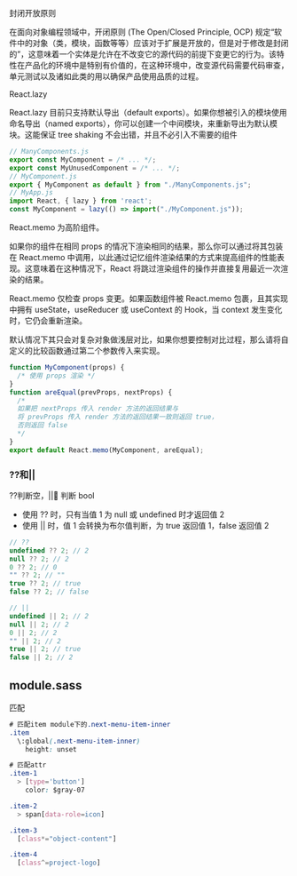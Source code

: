 封闭开放原则

在面向对象编程领域中，开闭原则 (The Open/Closed Principle, OCP) 规定“软件中的对象（类，模块，函数等等）应该对于扩展是开放的，但是对于修改是封闭的”，这意味着一个实体是允许在不改变它的源代码的前提下变更它的行为。该特性在产品化的环境中是特别有价值的，在这种环境中，改变源代码需要代码审查，单元测试以及诸如此类的用以确保产品使用品质的过程。

React.lazy

React.lazy 目前只支持默认导出（default exports）。如果你想被引入的模块使用命名导出（named exports），你可以创建一个中间模块，来重新导出为默认模块。这能保证 tree shaking 不会出错，并且不必引入不需要的组件

```js
// ManyComponents.js
export const MyComponent = /* ... */;
export const MyUnusedComponent = /* ... */;
// MyComponent.js
export { MyComponent as default } from "./ManyComponents.js";
// MyApp.js
import React, { lazy } from 'react';
const MyComponent = lazy(() => import("./MyComponent.js"));
```

React.memo 为高阶组件。

如果你的组件在相同 props 的情况下渲染相同的结果，那么你可以通过将其包装在 React.memo 中调用，以此通过记忆组件渲染结果的方式来提高组件的性能表现。这意味着在这种情况下，React 将跳过渲染组件的操作并直接复用最近一次渲染的结果。

React.memo 仅检查 props 变更。如果函数组件被 React.memo 包裹，且其实现中拥有 useState，useReducer 或 useContext 的 Hook，当 context 发生变化时，它仍会重新渲染。

默认情况下其只会对复杂对象做浅层对比，如果你想要控制对比过程，那么请将自定义的比较函数通过第二个参数传入来实现。

```js
function MyComponent(props) {
  /* 使用 props 渲染 */
}
function areEqual(prevProps, nextProps) {
  /*
  如果把 nextProps 传入 render 方法的返回结果与
  将 prevProps 传入 render 方法的返回结果一致则返回 true，
  否则返回 false
  */
}
export default React.memo(MyComponent, areEqual);
```

### ??和||

??判断空，|| 判断 bool

- 使用 ?? 时，只有当值 1 为 null 或 undefined 时才返回值 2
- 使用 || 时，值 1 会转换为布尔值判断，为 true 返回值 1，false 返回值 2

```js
// ??
undefined ?? 2; // 2
null ?? 2; // 2
0 ?? 2; // 0
"" ?? 2; // ""
true ?? 2; // true
false ?? 2; // false

// ||
undefined || 2; // 2
null || 2; // 2
0 || 2; // 2
"" || 2; // 2
true || 2; // true
false || 2; // 2
```

## module.sass

匹配

```css
# 匹配item module下的.next-menu-item-inner
.item
  \:global(.next-menu-item-inner)
    height: unset

# 匹配attr
.item-1
  > [type='button']
    color: $gray-07

.item-2
  > span[data-role=icon]

.item-3
  [class*="object-content"]

.item-4
  [class^=project-logo]
```
